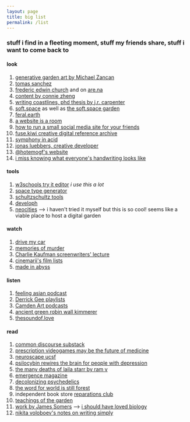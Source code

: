 ```yaml
---
layout: page
title: big list
permalink: /list
---
```


### stuff i find in a fleeting moment, stuff my friends share, stuff i want to come back to

#### look
1. [generative garden art by Michael Zancan](https://www.instagram.com/zancan.code/)
2. [tomas sanchez](https://www.instagram.com/tomassanchezstudio/?hl=en)
3. [frederic edwin church](https://www.fredericedwinchurch.org/the-complete-works.html) and on [are.na](https://www.are.na/maxime-desalle/frederic-edwin-church)
4. [content by connie zheng](https://www.conniezheng.com/)
5. [writing coastlines, phd thesis by j.r. carpenter](http://writingcoastlines.net/)
6. [soft.space](https://www.softspace.world/about.html) as well as [the soft.space garden](https://garden.softspace.world/)
7. [feral.earth](http://feral.earth/)
8. [a website is a room](https://a-website-is-a-room.net/)
9. [how to run a small social media site for your friends](https://runyourown.social/)
10. [fuse.kiwi creative digital reference archive](https://www.fuse.kiwi/)
11. [symphony in acid](https://symphonyinacid.net/)
12. [jonas luebbers, creative developer](jonasluebbers.com)
13. [@hotemogf's website](https://chia.design/)
14. [i miss knowing what everyone's handwriting looks like](https://www.are.na/shea/i-miss-knowing-what-everyone-s-handwriting-looks-like)

#### tools
1. [w3schools try it editor](https://www.w3schools.com/html/tryit.asp?filename=tryhtml_basic) *i use this a lot*
2. [space type generator](https://spacetypegenerator.com/)
3. [schultzschultz tools](https://www.schultzschultz.com/tools.html)
4. [developh](https://developh.org/)
5. [neocities](https://neocities.org/) --> i haven't tried it myself but this is so cool! seems like a viable place to host a digital garden

#### watch
1. [drive my car](https://www.youtube.com/watch?v=6BPKPb_RTwI)
2. [memories of murder](https://www.youtube.com/watch?v=0n_HQwQU8ls)
3. [Charlie Kaufman screenwriters' lecture](https://youtu.be/EKU8xsC8goY)
4. [cinemarii's film lists](https://www.youtube.com/user/aril123)
5. [made in abyss](https://en.wikipedia.org/wiki/Made_in_Abyss)

#### listen
1. [feeling asian podcast](https://open.spotify.com/show/19xkU2nVYC39nhig9Jvbc4?si=c480b6075a26445a)
2. [Derrick Gee playlists](https://open.spotify.com/user/derrickgee?si=4ecfafd80f4d4a9c)
3. [Camden Art podcasts](https://open.spotify.com/show/1PAnyGJWvo0Wlc8WXlY7bK?si=060c4a56cb764e6f)
4. [ancient green robin wall kimmerer](https://emergencemagazine.org/essay/ancient-green)
5. [thesoundof.love](https://thesoundof.love/)

#### read
1. [common discourse substack](https://www.commondiscourse.xyz/)
2. [prescription videogames may be the future of medicine](https://www.theverge.com/2017/7/25/16019760/prescription-video-games-brain-next-level-video)
3. [neuroscape ucsf](https://neuroscape.ucsf.edu/)
4. [psilocybin rewires the brain for people with depression](https://neuroscape.ucsf.edu/)
5. [the many deaths of laila starr by ram v](https://www.simonandschuster.com/books/The-Many-Deaths-of-Laila-Starr/Ram-V/Many-Deaths-of-Laila/9781684158058)
6. [emergence magazine](https://emergencemagazine.org/)
7. [decolonizing psychedelics](https://neo.life/2020/10/inside-the-movement-to-decolonize-psychedelic-pharma/)
8. [the word for world is still forest](https://www.hkw.de/media/texte/pdf/publikationen_2/publikationen_3/intercalations4_the_word_for_world_is_still_forest.pdf)
9. independent book store [reparations club](https://rep.club/)
10. [teachings of the garden](https://www.schlebruegge.com/en/content/teachings-garden)
11. [work by James Somers](https://jsomers.net/) --> [i should have loved biology](https://jsomers.net/i-should-have-loved-biology/)
12. [nikita voloboev's notes on writing simply](https://wiki.nikiv.dev/writing/)

